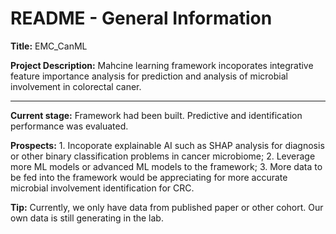 # README - General Information

<b>Title:</b> EMC_CanML

<b>Project Description:</b> Mahcine learning framework incoporates integrative feature importance analysis for prediction and analysis of microbial involvement in colorectal caner.

---------------------

<b>Current stage:</b> Framework had been built. Predictive and identification performance was evaluated.

<b>Prospects:</b> 1. Incoporate explainable AI such as SHAP analysis for diagnosis or other binary classification problems in cancer microbiome; 2. Leverage more ML models or advanced ML models to the framework; 3. More data to be fed into the framework would be appreciating for more accurate microbial involvement identification for CRC.

<b>Tip:</b> Currently, we only have data from published paper or other cohort. Our own data is still generating in the lab.

